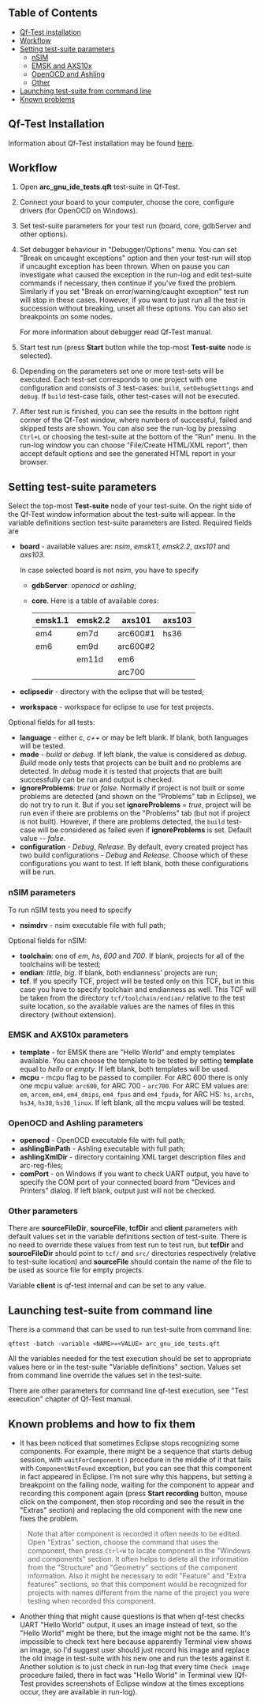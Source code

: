 Table of Contents
-------------------

* [Qf-Test installation](#qf-test-installation)
* [Workflow](#workflow)
* [Setting test-suite parameters](#setting-test-suite-parameters)
  + [nSIM](#nsim-parameters)
  + [EMSK and AXS10x](#emsk-and-axs10x-parameters)
  + [OpenOCD and Ashling](#openocd-and-ashling-parameters)
  + [Other](#other-parameters)
* [Launching test-suite from command
  line](#launching-test-suite-from-command-line)
* [Known problems](#known-problems-and-how-to-fix-them)


Qf-Test Installation
------------------------

Information about Qf-Test installation may be found
[here](http://sp-sg/sites/arc_automation/SitePages/QF-Test/Users.aspx).


Workflow
-------------------------

1. Open **arc_gnu_ide_tests.qft** test-suite in Qf-Test.
2. Connect your board to your computer, choose the core, configure drivers (for
   OpenOCD on Windows).
3. Set test-suite parameters for your test run (board, core, gdbServer and
   other options).
4. Set debugger behaviour in "Debugger/Options" menu. You can set "Break on
   uncaught exceptions" option and then your test-run will stop if uncaught
exception has been thrown. When on pause you can investigate what caused the
exception in the run-log and edit test-suite commands if necessary, then
continue if you've fixed the problem. Similarly if you set "Break on
error/warning/caught exception" test run will stop in these cases. However, if
you want to just run all the test in succession without breaking, unset all
these options. You can also set breakpoints on some nodes.

   For more information about debugger read Qf-Test manual.

5. Start test run (press **Start** button while the top-most **Test-suite** node
   is selected).
6. Depending on the parameters set one or more test-sets will be executed. Each
   test-set corresponds to one project with one configuration and consists of 3
test-cases: `build`, `setDebugSettings` and `debug`. If `build` test-case fails,
other test-cases will not be executed.
7. After test run is finished, you can see the results in the bottom right
   corner of the Qf-Test window, where numbers of successful, failed and skipped
tests are shown. You can also see the run-log by pressing `Ctrl+L` or choosing
the test-suite at the bottom of the "Run" menu. In the run-log window you can
choose "File/Create HTML/XML report", then accept default options and see the
generated HTML report in your browser.



Setting test-suite parameters
----------------------

Select the top-most **Test-suite** node of your test-suite. On the right side of
the Qf-Test window information about the test-suite will appear. In the variable
definitions section test-suite parameters are listed. Required fields are

+ **board** - available values are: *nsim*, *emsk1.1*, *emsk2.2*, *axs101* and
  *axs103*.

  In case selected board is not *nsim*, you have to specify
  - **gdbServer**: *openocd* or *ashling*;
  - **core**. Here is a table of available cores:

    emsk1.1 | emsk2.2 | axs101   | axs103
    -----   | ----    | -----    | -----
    em4     | em7d    | arc600#1 | hs36
    em6     | em9d    | arc600#2 |
            | em11d   | em6      |
            |         | arc700   |

+ **eclipsedir**  - directory with the eclipse that will be tested;
+ **workspace** - workspace for eclipse to use for test projects.

Optional fields for all tests:

+ **language** - either *c*, *c++* or may be left blank. If blank, both
  languages will be tested.
+ **mode** - *build* or *debug*. If left blank, the value is considered as
  *debug*. *Build* mode only tests that projects can be built and no problems
are detected. In *debug* mode it is tested that projects that are built
successfully can be run and output is checked.
+ **ignoreProblems**: *true* or *false*. Normally if project is not built or
  some problems are detected (and shown on the "Problems" tab in Eclipse), we
do not try to run it. But if you set **ignoreProblems** = *true*, project will
be run even if there are problems on the "Problems" tab (but not if project is
not built). However, if there are problems detected, the `build` test-case
will be considered as failed even if **ignoreProblems** is set. Default value --
*false*.
+ **configuration** - *Debug*, *Release*. By default, every created project
  has two build configurations - *Debug* and *Release*. Choose which of these
configurations you want to test.  If left blank, both these configurations will
be run.


### nSIM parameters

To run nSIM tests you need to specify

+ **nsimdrv** - nsim executable file with full path;

Optional fields for nSIM:

+ **toolchain**: one of *em*, *hs*, *600* and *700*. If blank, projects for all
  of the toolchains will be tested;
+ **endian**: *little*, *big*. If blank, both endianness' projects are run;
+ **tcf**. If you specify TCF, project will be tested only on this TCF, but in
  this case you have to specify toolchain and endianness as well. This TCF will
be taken from the directory `tcf/toolchain/endian/` relative to the test suite
location, so the available values are the names of files in this directory
(without extension).

### EMSK and AXS10x parameters

+ **template** - for EMSK there are "Hello World" and empty templates
  available. You can choose the template to be tested by setting **template**
equal to *hello* or *empty*. If left blank, both templates will be used.
+ **mcpu** - mcpu flag to be passed to compiler. For ARC 600 there is only one
  mcpu value: `arc600`, for ARC 700 - `arc700`. For ARC EM values are: `em`,
`arcem`, `em4`, `em4_dmips`, `em4_fpus` and `em4_fpuda`, for ARC HS: `hs`,
`archs`, `hs34`, `hs38`, `hs38_linux`. If left blank, all the mcpu values will
be tested.

### OpenOCD and Ashling parameters

+ **openocd** - OpenOCD executable file with full path;
+ **ashlingBinPath** - Ashling executable with full path;
+ **ashlingXmlDir** - directory containing XML target description files and
  arc-reg-files;
+ **comPort** - on Windows if you want to check UART output, you have to
  specify the COM port of your connected board from "Devices and Printers"
dialog. If left blank, output just will not be checked.


### Other parameters

There are **sourceFileDir**, **sourceFile**, **tcfDir** and **client**
parameters with default values set in the variable definitions section of
test-suite. There is no need to override these values from test run to test run,
but **tcfDir** and **sourceFileDir** should point to `tcf/` and `src/`
directories respectively (relative to test-suite location) and **sourceFile**
should contain the name of the file to be used as source file for empty
projects.

Variable **client** is qf-test internal and can be set to any value.


Launching test-suite from command line
---------------------------------------

There is a command that can be used to run test-suite from command line:

`qftest -batch -variable <NAME>=<VALUE> arc_gnu_ide_tests.qft`

All the variables needed for the test execution should be set to appropriate
values here or in the test-suite "Variable definitions" section. Values set from
command line override the values set in the test-suite.

There are other parameters for command line qf-test execution, see "Test
execution" chapter of Qf-Test manual.


Known problems and how to fix them
---------------------------

+ It has been noticed that sometimes Eclipse stops recognizing some components.
For example, there might be a sequence that starts debug session, with
`waitForComponent()` procedure in the middle of it that fails with
`ComponentNotFound` exception, but you can see that this component in fact
appeared in Eclipse. I'm not sure why this happens, but setting a breakpoint on
the failing node, waiting for the component to appear and recording this component
again (press **Start recording** button, mouse click on the component, then stop
recording and see the result in the "Extras" section) and replacing the old
component with the new one fixes the problem.

> Note that after component is recorded it often needs to be edited. Open
> "Extras" section, choose the command that uses the component, then press
> `Ctrl+W` to locate component in the "Windows and components" section. It often
> helps to delete all the information from the "Structure" and "Geometry"
> sections of the component information. Also it might be necessary to edit
> "Feature" and "Extra features" sections, so that this component would be
> recognized for projects with names different from the name of the project you
> were testing when recorded this component.

+ Another thing that might cause questions is that when qf-test checks UART
  "Hello World" output, it uses an image instead of text, so the "Hello World"
might be there, but the image might not be the same. It's impossible to check
text here because apparently Terminal view shows an image, so I'd suggest user
should just record his image and replace the old image in test-suite with his new
one and run the tests against it. Another solution is to just check in run-log that
every time `Check image` procedure failed, there in fact was "Hello World" in
Terminal view (Qf-Test provides screenshots of Eclipse window at the times
exceptions occur, they are available in run-log).
